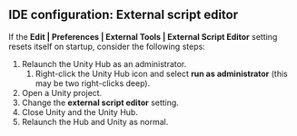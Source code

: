 ## IDE configuration: External script editor

If the **Edit | Preferences | External Tools | External Script Editor** setting resets itself on startup, consider the following steps:

1. Relaunch the Unity Hub as an administrator.
   1. Right-click the Unity Hub icon and select **run as administrator** (this may be two right-clicks deep).
1. Open a Unity project.
1. Change the **external script editor** setting.
1. Close Unity and the Unity Hub.
1. Relaunch the Hub and Unity as normal.